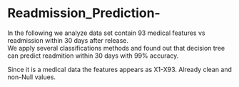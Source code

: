 # Readmission_Prediction-
In the following we analyze data set contain 93 medical features vs readmission within 30 days after release.  
We apply several classifications methods and found out that decision tree can predict readmition within 30 days with 99% accuracy. 

Since it is a medical data the features appears as X1-X93. Already clean and non-Null values.

